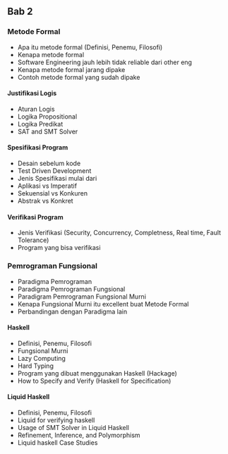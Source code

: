 ## Bab 2
 
### Metode Formal
* Apa itu metode formal (Definisi, Penemu, Filosofi)
* Kenapa metode formal
* Software Engineering jauh lebih tidak reliable dari other eng
* Kenapa metode formal jarang dipake
* Contoh metode formal yang sudah dipake

#### Justifikasi Logis
* Aturan Logis
* Logika Propositional
* Logika Predikat
* SAT and SMT Solver

#### Spesifikasi Program
* Desain sebelum kode
* Test Driven Development
* Jenis Spesifikasi mulai dari   
 * Aplikasi vs Imperatif
 * Sekuensial vs Konkuren
 * Abstrak vs Konkret

#### Verifikasi Program
* Jenis Verifikasi (Security, Concurrency, Completness, Real time,
Fault Tolerance)
* Program yang bisa verifikasi

### Pemrograman Fungsional
* Paradigma Pemrograman
* Paradigma Pemrograman Fungsional
* Paradigram Pemrograman Fungsional Murni
* Kenapa Fungsional Murni itu excellent buat Metode Formal
* Perbandingan dengan Paradigma lain

#### Haskell
* Definisi, Penemu, Filosofi
* Fungsional Murni
* Lazy Computing
* Hard Typing
* Program yang dibuat menggunakan Haskell (Hackage)
* How to Specify and Verify (Haskell for Specification)

#### Liquid Haskell
* Definisi, Penemu, Filosofi
* Liquid for verifying haskell
* Usage of SMT Solver in Liquid Haskell
* Refinement, Inference, and Polymorphism
* Liquid haskell Case Studies
